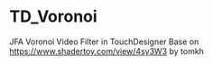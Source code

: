 # TD_Voronoi
JFA Voronoi Video Filter in TouchDesigner
Base on https://www.shadertoy.com/view/4sy3W3 by tomkh
